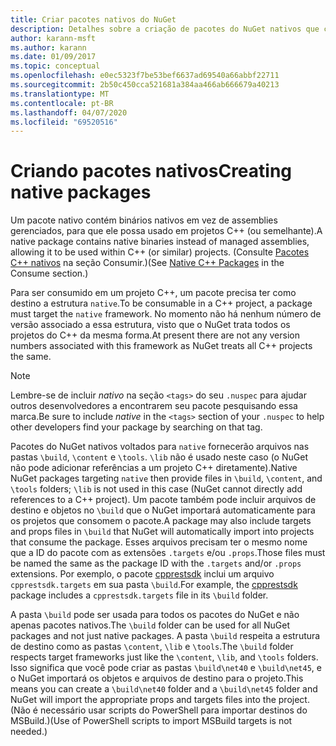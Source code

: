 ```yaml
---
title: Criar pacotes nativos do NuGet
description: Detalhes sobre a criação de pacotes do NuGet nativos que contém código C++ em vez do código gerenciado, para uso em projetos C++.
author: karann-msft
ms.author: karann
ms.date: 01/09/2017
ms.topic: conceptual
ms.openlocfilehash: e0ec5323f7be53bef6637ad69540a66abbf22711
ms.sourcegitcommit: 2b50c450cca521681a384aa466ab666679a40213
ms.translationtype: MT
ms.contentlocale: pt-BR
ms.lasthandoff: 04/07/2020
ms.locfileid: "69520516"
---
```

# <a name="creating-native-packages"></a><span data-ttu-id="13f16-103">Criando pacotes nativos</span><span class="sxs-lookup"><span data-stu-id="13f16-103">Creating native packages</span></span>

<span data-ttu-id="13f16-104">Um pacote nativo contém binários nativos em vez de assemblies gerenciados, para que ele possa usado em projetos C++ (ou semelhante).</span><span class="sxs-lookup"><span data-stu-id="13f16-104">A native package contains native binaries instead of managed assemblies, allowing it to be used within C++ (or similar) projects.</span></span> <span data-ttu-id="13f16-105">(Consulte [Pacotes C++ nativos](../consume-packages/finding-and-choosing-packages.md#native-c-packages) na seção Consumir.)</span><span class="sxs-lookup"><span data-stu-id="13f16-105">(See [Native C++ Packages](../consume-packages/finding-and-choosing-packages.md#native-c-packages) in the Consume section.)</span></span>

<span data-ttu-id="13f16-106">Para ser consumido em um projeto C++, um pacote precisa ter como destino a estrutura `native`.</span><span class="sxs-lookup"><span data-stu-id="13f16-106">To be consumable in a C++ project, a package must target the `native` framework.</span></span> <span data-ttu-id="13f16-107">No momento não há nenhum número de versão associado a essa estrutura, visto que o NuGet trata todos os projetos do C++ da mesma forma.</span><span class="sxs-lookup"><span data-stu-id="13f16-107">At present there are not any version numbers associated with this framework as NuGet treats all C++ projects the same.</span></span>

> [!Note]
> <span data-ttu-id="13f16-108">Lembre-se de incluir *nativo* na seção `<tags>` do seu `.nuspec` para ajudar outros desenvolvedores a encontrarem seu pacote pesquisando essa marca.</span><span class="sxs-lookup"><span data-stu-id="13f16-108">Be sure to include *native* in the `<tags>` section of your `.nuspec` to help other developers find your package by searching on that tag.</span></span>

<span data-ttu-id="13f16-109">Pacotes do NuGet nativos voltados para `native` fornecerão arquivos nas pastas `\build`, `\content` e `\tools`. `\lib` não é usado neste caso (o NuGet não pode adicionar referências a um projeto C++ diretamente).</span><span class="sxs-lookup"><span data-stu-id="13f16-109">Native NuGet packages targeting `native` then provide files in `\build`, `\content`, and `\tools` folders; `\lib` is not used in this case (NuGet cannot directly add references to a C++ project).</span></span> <span data-ttu-id="13f16-110">Um pacote também pode incluir arquivos de destino e objetos no `\build` que o NuGet importará automaticamente para os projetos que consomem o pacote.</span><span class="sxs-lookup"><span data-stu-id="13f16-110">A package may also include targets and props files in `\build` that NuGet will automatically import into projects that consume the package.</span></span> <span data-ttu-id="13f16-111">Esses arquivos precisam ter o mesmo nome que a ID do pacote com as extensões `.targets` e/ou `.props`.</span><span class="sxs-lookup"><span data-stu-id="13f16-111">Those files must be named the same as the package ID with the `.targets` and/or `.props` extensions.</span></span> <span data-ttu-id="13f16-112">Por exemplo, o pacote [cpprestsdk](https://nuget.org/packages/cpprestsdk/) inclui um arquivo `cpprestsdk.targets` em sua pasta `\build`.</span><span class="sxs-lookup"><span data-stu-id="13f16-112">For example, the [cpprestsdk](https://nuget.org/packages/cpprestsdk/) package includes a `cpprestsdk.targets` file in its `\build` folder.</span></span>

<span data-ttu-id="13f16-113">A pasta `\build` pode ser usada para todos os pacotes do NuGet e não apenas pacotes nativos.</span><span class="sxs-lookup"><span data-stu-id="13f16-113">The `\build` folder can be used for all NuGet packages and not just native packages.</span></span> <span data-ttu-id="13f16-114">A pasta `\build` respeita a estrutura de destino como as pastas `\content`, `\lib` e `\tools`.</span><span class="sxs-lookup"><span data-stu-id="13f16-114">The `\build` folder respects target frameworks just like the `\content`, `\lib`, and `\tools` folders.</span></span> <span data-ttu-id="13f16-115">Isso significa que você pode criar as pastas `\build\net40` e `\build\net45`, e o NuGet importará os objetos e arquivos de destino para o projeto.</span><span class="sxs-lookup"><span data-stu-id="13f16-115">This means you can create a `\build\net40` folder and a `\build\net45` folder and NuGet will import the appropriate props and targets files into the project.</span></span> <span data-ttu-id="13f16-116">(Não é necessário usar scripts do PowerShell para importar destinos do MSBuild.)</span><span class="sxs-lookup"><span data-stu-id="13f16-116">(Use of PowerShell scripts to import MSBuild targets is not needed.)</span></span>
